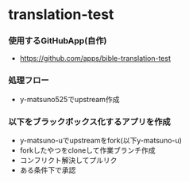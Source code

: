 # translation-test
### 使用するGitHubApp(自作)
- https://github.com/apps/bible-translation-test
### 処理フロー
- y-matsuno525でupstream作成
### 以下をブラックボックス化するアプリを作成
- y-matsuno-uでupstreamをfork(以下y-matsuno-u)
- forkしたやつをcloneして作業ブランチ作成
- コンフリクト解決してプルリク
- ある条件下で承認
